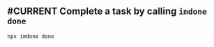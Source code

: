 ## #CURRENT Complete a task by calling `imdone done`
<card>

```bash
npx imdone done
```
<!--  #story -->
<!-- created:2023-09-15T03:31:59.946Z task-id:6dKCq order:-20 story-id:Complete-a-task -->
</card>